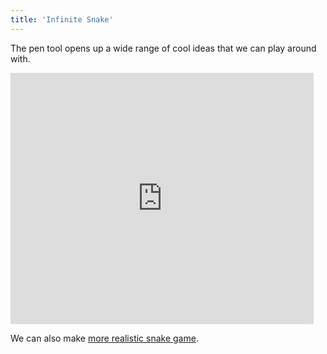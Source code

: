 ```yaml
---
title: 'Infinite Snake'
---
```


The pen tool opens up a wide range of cool ideas that we can play around with.

<iframe class="mx-auto" title="A Scratch Playground" src="https://scratch.mit.edu/projects/882196979/embed" allowtransparency="true" width="485" height="402" frameborder="0" scrolling="no" allowfullscreen></iframe>

We can also make [more realistic snake game](finite-snake).

